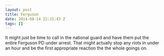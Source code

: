 ```yaml
---
layout: post
title: Ferguson
date: 2014-08-14 22:31:43 Z
tags: []
---
```

It might just be time to call in the national guard and have them put the entire Ferguson PD under arrest. That might actually stop any riots in under an hour and be the first appropriate reaction the the whole goings on.
